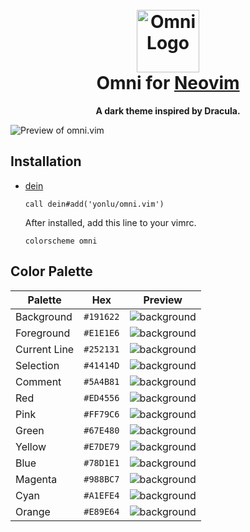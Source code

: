 <h1 align="center">
  <br>
  <img src="https://storage.googleapis.com/golden-wind/github/omni/omni.png" alt="Omni Logo" width="100">
  <br>
  Omni for <a href="https://neovim.io/">Neovim</a>
  <br>
</h1>

<p align="center">
  <strong>A dark theme inspired by Dracula.</strong>
</p>

![Preview of omni.vim](https://i.ibb.co/4Tzk7hH/omni-vim.png)

## Installation

- [dein](https://github.com/Shougo/dein.vim)
  ```viml
  call dein#add('yonlu/omni.vim')
  ```
  After installed, add this line to your vimrc.
  ```viml
  colorscheme omni
  ```
  
## Color Palette

| Palette      | Hex       | Preview                                                  |
| ------------ | --------- | ---------------------------------------------------------|
| Background   | `#191622` | ![background](https://place-hold.it/32/191622?text=+) |
| Foreground   | `#E1E1E6` | ![background](https://place-hold.it/32/E1E1E6?text=+) |
| Current Line | `#252131` | ![background](https://place-hold.it/32/252131?text=+) |
| Selection    | `#41414D` | ![background](https://place-hold.it/32/41414D?text=+) |
| Comment      | `#5A4B81` | ![background](https://place-hold.it/32/5A4B81?text=+) |
| Red          | `#ED4556` | ![background](https://place-hold.it/32/ED4556?text=+) |
| Pink         | `#FF79C6` | ![background](https://place-hold.it/32/FF79C6?text=+) |
| Green        | `#67E480` | ![background](https://place-hold.it/32/67E480?text=+) |
| Yellow       | `#E7DE79` | ![background](https://place-hold.it/32/E7DE79?text=+) |
| Blue         | `#78D1E1` | ![background](https://place-hold.it/32/78D1E1?text=+) |
| Magenta      | `#988BC7` | ![background](https://place-hold.it/32/988BC7?text=+) |
| Cyan         | `#A1EFE4` | ![background](https://place-hold.it/32/A1EFE4?text=+) |
| Orange       | `#E89E64` | ![background](https://place-hold.it/32/E89E64?text=+) |
